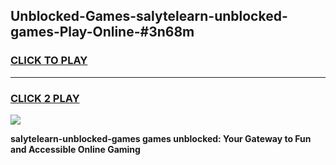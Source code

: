 
## Unblocked-Games-salytelearn-unblocked-games-Play-Online-#3n68m
<h3>
<a href="https://premium.freeplayer.one?title=salytelearn-unblocked-games&ref=27F">CLICK TO PLAY</a></h3>
<hr>

<h3>
<a href="https://premium.freeplayer.one?title=salytelearn-unblocked-games&ref=27F">CLICK 2 PLAY</a>
  
</h3>

<a href="https://premium.freeplayer.one?title=salytelearn-unblocked-games&ref=27F"><img src="https://clearcache.store/games.png"></a>


**salytelearn-unblocked-games games unblocked: Your Gateway to Fun and Accessible Online Gaming**
